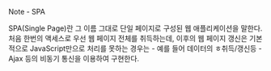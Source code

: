 Note - SPA

SPA(Single Page)란 그 이름 그대로 단일 페이지로 구성된 웹 애플리케이션을 말한다.
처음 한번의 액세스로 우선 웹 페이지 전체를 취득하는데, 이후의 웹 페이지 갱신은 
기본적으로 JavaScript만으로 처리를 못하는 경우는 - 예를 들어 데이터의 ㅎ취득/갱신등 -Ajax 등의
비동기 통신을 이용하여 구현한다.
